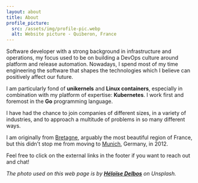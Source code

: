 ```yaml
---
layout: about
title: About
profile_picture:
  src: /assets/img/profile-pic.webp
  alt: Website picture - Quiberon, France
---
```


Software developer with a strong background in infrastructure and operations, my focus used to be on building a DevOps
culture around platform and release automation. Nowadays, I spend most of my time engineering the software that shapes
the technologies which I believe can positively affect our future.

I am particularly fond of **unikernels** and **Linux containers**, especially in combination with my platform of
expertise: **Kubernetes**. I work first and foremost in the **Go** programming language.

I have had the chance to join companies of different sizes, in a variety of industries, and to approach a multitude of
problems in so many different ways.

I am originally from [Bretagne][brit], arguably the most beautiful region of France, but this didn't stop me from moving
to [Munich][muc], Germany, in 2012.

Feel free to click on the external links in the footer if you want to reach out and chat!

_The photo used on this web page is by **[Héloïse Delbos][pic]** on Unsplash._

[brit]: https://www.instagram.com/explore/tags/visitbrittany/
[muc]: http://www.oktoberfest.de/en/
[pic]: https://unsplash.com/@hello_wizz
